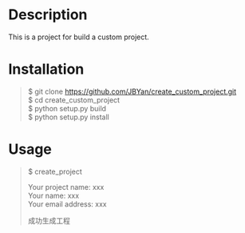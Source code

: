 # Description
This is a project for build a custom project.

# Installation
>$ git clone https://github.com/JBYan/create_custom_project.git  
>$ cd create_custom_project  
>$ python setup.py build  
>$ python setup.py install  

# Usage
>$ create_project  
>  
> Your project name: xxx  
> Your name: xxx  
> Your email address: xxx  
>   
> 成功生成工程  
